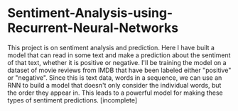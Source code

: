 # Sentiment-Analysis-using-Recurrent-Neural-Networks
This project is on sentiment analysis and prediction. Here I have built a model that can read in some text and make a prediction about the sentiment of that text, whether it is positive or negative. I'll be training the model on a dataset of movie reviews from IMDB that have been labeled either "positive" or "negative". Since this is text data, words in a sequence, we can use an RNN to build a model that doesn't only consider the individual words, but the order they appear in. This leads to a powerful model for making these types of sentiment predictions.
[incomplete]
